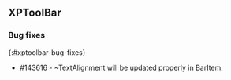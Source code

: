 
## XPToolBar

### Bug fixes 
{:#xptoolbar-bug-fixes}

* \#143616 - ~TextAlignment will be updated properly in BarItem.
